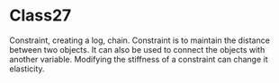 # Class27
Constraint, creating a log, chain. Constraint is to maintain the distance between two objects. It can also be used to connect the objects with another variable. Modifying the stiffness of a constraint can change it elasticity.
